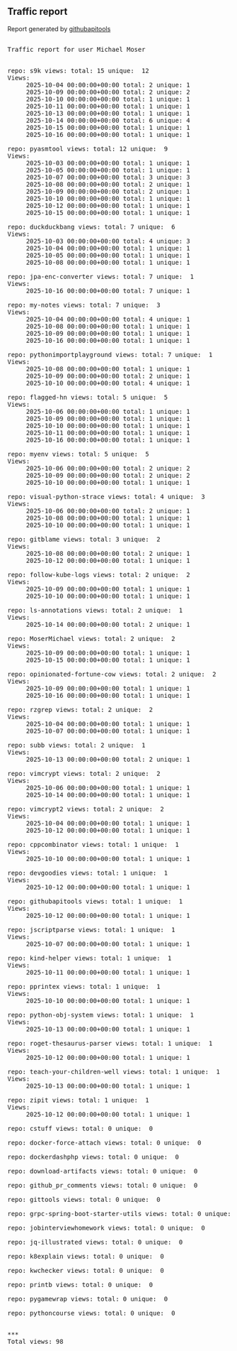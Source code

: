 <h2> Traffic report </h2>

Report generated by <a href="https://github.com/MoserMichael/githubapitools">githubapitools</a>

<pre>

Traffic report for user Michael Moser


repo: s9k views: total: 15 unique:  12
Views:
	 2025-10-04 00:00:00+00:00 total: 2 unique: 1
	 2025-10-09 00:00:00+00:00 total: 2 unique: 2
	 2025-10-10 00:00:00+00:00 total: 1 unique: 1
	 2025-10-11 00:00:00+00:00 total: 1 unique: 1
	 2025-10-13 00:00:00+00:00 total: 1 unique: 1
	 2025-10-14 00:00:00+00:00 total: 6 unique: 4
	 2025-10-15 00:00:00+00:00 total: 1 unique: 1
	 2025-10-16 00:00:00+00:00 total: 1 unique: 1

repo: pyasmtool views: total: 12 unique:  9
Views:
	 2025-10-03 00:00:00+00:00 total: 1 unique: 1
	 2025-10-05 00:00:00+00:00 total: 1 unique: 1
	 2025-10-07 00:00:00+00:00 total: 3 unique: 3
	 2025-10-08 00:00:00+00:00 total: 2 unique: 1
	 2025-10-09 00:00:00+00:00 total: 2 unique: 1
	 2025-10-10 00:00:00+00:00 total: 1 unique: 1
	 2025-10-12 00:00:00+00:00 total: 1 unique: 1
	 2025-10-15 00:00:00+00:00 total: 1 unique: 1

repo: duckduckbang views: total: 7 unique:  6
Views:
	 2025-10-03 00:00:00+00:00 total: 4 unique: 3
	 2025-10-04 00:00:00+00:00 total: 1 unique: 1
	 2025-10-05 00:00:00+00:00 total: 1 unique: 1
	 2025-10-08 00:00:00+00:00 total: 1 unique: 1

repo: jpa-enc-converter views: total: 7 unique:  1
Views:
	 2025-10-16 00:00:00+00:00 total: 7 unique: 1

repo: my-notes views: total: 7 unique:  3
Views:
	 2025-10-04 00:00:00+00:00 total: 4 unique: 1
	 2025-10-08 00:00:00+00:00 total: 1 unique: 1
	 2025-10-09 00:00:00+00:00 total: 1 unique: 1
	 2025-10-16 00:00:00+00:00 total: 1 unique: 1

repo: pythonimportplayground views: total: 7 unique:  1
Views:
	 2025-10-08 00:00:00+00:00 total: 1 unique: 1
	 2025-10-09 00:00:00+00:00 total: 2 unique: 1
	 2025-10-10 00:00:00+00:00 total: 4 unique: 1

repo: flagged-hn views: total: 5 unique:  5
Views:
	 2025-10-06 00:00:00+00:00 total: 1 unique: 1
	 2025-10-09 00:00:00+00:00 total: 1 unique: 1
	 2025-10-10 00:00:00+00:00 total: 1 unique: 1
	 2025-10-11 00:00:00+00:00 total: 1 unique: 1
	 2025-10-16 00:00:00+00:00 total: 1 unique: 1

repo: myenv views: total: 5 unique:  5
Views:
	 2025-10-06 00:00:00+00:00 total: 2 unique: 2
	 2025-10-09 00:00:00+00:00 total: 2 unique: 2
	 2025-10-10 00:00:00+00:00 total: 1 unique: 1

repo: visual-python-strace views: total: 4 unique:  3
Views:
	 2025-10-06 00:00:00+00:00 total: 2 unique: 1
	 2025-10-08 00:00:00+00:00 total: 1 unique: 1
	 2025-10-10 00:00:00+00:00 total: 1 unique: 1

repo: gitblame views: total: 3 unique:  2
Views:
	 2025-10-08 00:00:00+00:00 total: 2 unique: 1
	 2025-10-12 00:00:00+00:00 total: 1 unique: 1

repo: follow-kube-logs views: total: 2 unique:  2
Views:
	 2025-10-09 00:00:00+00:00 total: 1 unique: 1
	 2025-10-10 00:00:00+00:00 total: 1 unique: 1

repo: ls-annotations views: total: 2 unique:  1
Views:
	 2025-10-14 00:00:00+00:00 total: 2 unique: 1

repo: MoserMichael views: total: 2 unique:  2
Views:
	 2025-10-09 00:00:00+00:00 total: 1 unique: 1
	 2025-10-15 00:00:00+00:00 total: 1 unique: 1

repo: opinionated-fortune-cow views: total: 2 unique:  2
Views:
	 2025-10-09 00:00:00+00:00 total: 1 unique: 1
	 2025-10-16 00:00:00+00:00 total: 1 unique: 1

repo: rzgrep views: total: 2 unique:  2
Views:
	 2025-10-04 00:00:00+00:00 total: 1 unique: 1
	 2025-10-07 00:00:00+00:00 total: 1 unique: 1

repo: subb views: total: 2 unique:  1
Views:
	 2025-10-13 00:00:00+00:00 total: 2 unique: 1

repo: vimcrypt views: total: 2 unique:  2
Views:
	 2025-10-06 00:00:00+00:00 total: 1 unique: 1
	 2025-10-14 00:00:00+00:00 total: 1 unique: 1

repo: vimcrypt2 views: total: 2 unique:  2
Views:
	 2025-10-04 00:00:00+00:00 total: 1 unique: 1
	 2025-10-12 00:00:00+00:00 total: 1 unique: 1

repo: cppcombinator views: total: 1 unique:  1
Views:
	 2025-10-10 00:00:00+00:00 total: 1 unique: 1

repo: devgoodies views: total: 1 unique:  1
Views:
	 2025-10-12 00:00:00+00:00 total: 1 unique: 1

repo: githubapitools views: total: 1 unique:  1
Views:
	 2025-10-12 00:00:00+00:00 total: 1 unique: 1

repo: jscriptparse views: total: 1 unique:  1
Views:
	 2025-10-07 00:00:00+00:00 total: 1 unique: 1

repo: kind-helper views: total: 1 unique:  1
Views:
	 2025-10-11 00:00:00+00:00 total: 1 unique: 1

repo: pprintex views: total: 1 unique:  1
Views:
	 2025-10-10 00:00:00+00:00 total: 1 unique: 1

repo: python-obj-system views: total: 1 unique:  1
Views:
	 2025-10-13 00:00:00+00:00 total: 1 unique: 1

repo: roget-thesaurus-parser views: total: 1 unique:  1
Views:
	 2025-10-12 00:00:00+00:00 total: 1 unique: 1

repo: teach-your-children-well views: total: 1 unique:  1
Views:
	 2025-10-13 00:00:00+00:00 total: 1 unique: 1

repo: zipit views: total: 1 unique:  1
Views:
	 2025-10-12 00:00:00+00:00 total: 1 unique: 1

repo: cstuff views: total: 0 unique:  0

repo: docker-force-attach views: total: 0 unique:  0

repo: dockerdashphp views: total: 0 unique:  0

repo: download-artifacts views: total: 0 unique:  0

repo: github_pr_comments views: total: 0 unique:  0

repo: gittools views: total: 0 unique:  0

repo: grpc-spring-boot-starter-utils views: total: 0 unique:  0

repo: jobinterviewhomework views: total: 0 unique:  0

repo: jq-illustrated views: total: 0 unique:  0

repo: k8explain views: total: 0 unique:  0

repo: kwchecker views: total: 0 unique:  0

repo: printb views: total: 0 unique:  0

repo: pygamewrap views: total: 0 unique:  0

repo: pythoncourse views: total: 0 unique:  0


***
Total views: 98
